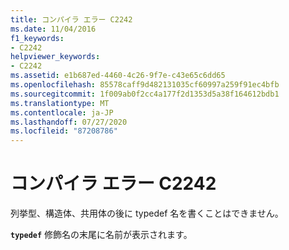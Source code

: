 ```yaml
---
title: コンパイラ エラー C2242
ms.date: 11/04/2016
f1_keywords:
- C2242
helpviewer_keywords:
- C2242
ms.assetid: e1b687ed-4460-4c26-9f7e-c43e65c6dd65
ms.openlocfilehash: 85578caff9d482131035cf60997a259f91ec4bfb
ms.sourcegitcommit: 1f009ab0f2cc4a177f2d1353d5a38f164612bdb1
ms.translationtype: MT
ms.contentlocale: ja-JP
ms.lasthandoff: 07/27/2020
ms.locfileid: "87208786"
---
```

# <a name="compiler-error-c2242"></a>コンパイラ エラー C2242

列挙型、構造体、共用体の後に typedef 名を書くことはできません。

**`typedef`** 修飾名の末尾に名前が表示されます。
